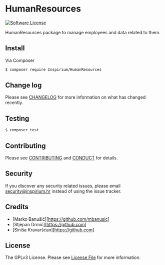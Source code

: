 # HumanResources

[![Software License][ico-license]](LICENSE.md)

HumanResources package to manage employees and data related to them.

## Install

Via Composer

``` bash
$ composer require Inspirium/HumanResources
```

## Change log

Please see [CHANGELOG](CHANGELOG.md) for more information on what has changed recently.

## Testing

``` bash
$ composer test
```

## Contributing

Please see [CONTRIBUTING](CONTRIBUTING.md) and [CONDUCT](CONDUCT.md) for details.

## Security

If you discover any security related issues, please email security@inspirium.hr instead of using the issue tracker.

## Credits

- [Marko Banušić][https://github.com/mbanusic]
- [Stjepan Drmić][https://github.com]
- [Siniša Kravaršćan][https://github.com]

## License

The GPLv3 License. Please see [License File](LICENSE.md) for more information.

[ico-license]: https://img.shields.io/aur/license/yaourt.svg
